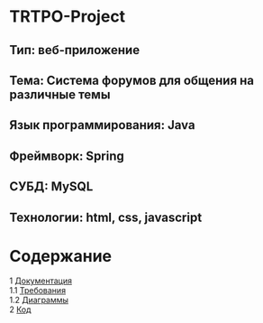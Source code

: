# TRTPO-Project
## Тип: веб-приложение
## Тема: Система форумов для общения на различные темы
## Язык программирования: Java
## Фреймворк: Spring
## СУБД: MySQL
## Технологии: html, css, javascript  

# Содержание
1 [Документация](Documents)  
1.1 [Требования](Documents/Requirements/Requirements%20Document.md)  
1.2 [Диаграммы](Documents/System%20project/SDS.pdf)  
2 [Код](Code)  
